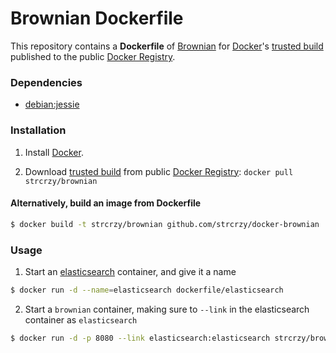 Brownian Dockerfile
==================

This repository contains a **Dockerfile** of [Brownian](https://github.com/grigorescu/Brownian) for [Docker](https://www.docker.io/)'s [trusted build](https://index.docker.io/u/strcrzy/brownian/) published to the public [Docker Registry](https://index.docker.io/).

### Dependencies

* [debian:jessie](https://index.docker.io/_/debian/)

### Installation

1. Install [Docker](https://www.docker.io/).

2. Download [trusted build](https://index.docker.io/u/strcrzy/brownian/) from public [Docker Registry](https://index.docker.io/): `docker pull strcrzy/brownian`

#### Alternatively, build an image from Dockerfile
```bash
$ docker build -t strcrzy/brownian github.com/strcrzy/docker-brownian
```
### Usage
1. Start an [elasticsearch](https://index.docker.io/u/dockerfile/elasticsearch/) container, and give it a name

```bash
$ docker run -d --name=elasticsearch dockerfile/elasticsearch  
```

2. Start a `brownian` container, making sure to `--link` in the elasticsearch container as `elasticsearch`

```bash
$ docker run -d -p 8080 --link elasticsearch:elasticsearch strcrzy/brownian  
```
